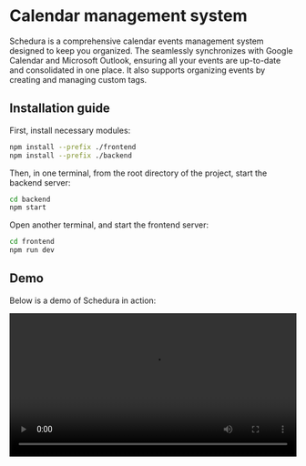 # Calendar management system

Schedura is a comprehensive calendar events management system designed to keep you organized. The seamlessly synchronizes with Google Calendar and Microsoft Outlook, ensuring all your events are up-to-date and consolidated in one place. It also supports organizing events by creating and managing custom tags.

## Installation guide

First, install necessary modules:

```bash
npm install --prefix ./frontend
npm install --prefix ./backend
```

Then, in one terminal, from the root directory of the project, start the backend server:

```bash
cd backend
npm start
```

Open another terminal, and start the frontend server:

```bash
cd frontend
npm run dev
```

## Demo

Below is a demo of Schedura in action:

<video width="100%" controls>
  <source src="Schedura.mp4" type="video/mp4">
  Your browser does not support the video tag.
</video>

